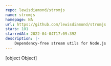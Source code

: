 ```yaml
---
repo: lewisdiamond/stromjs
name: stromjs
homepage: NA
url: https://github.com/lewisdiamond/stromjs
stars: 101
starredAt: 2022-04-04T17:09:39Z
description: |-
    Dependency-free stream utils for Node.js
---
```


[object Object]
